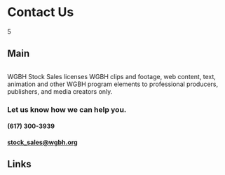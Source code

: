 # Contact Us

5

## Main

<img class="contact-img" alt="" src="https://s3.amazonaws.com/wgbhstocksales.org/content/JuliaWithShellfish.png" />

WGBH Stock Sales licenses WGBH clips and footage, web content,
text, animation and other WGBH program elements to professional
producers, publishers, and media creators only.

<h3>Let us know how we can help you.</h3>

<h4><span class="glyphicon glyphicon-earphone" aria-hidden="true"></span> (617) 300-3939</h4>
<h4><a href="mailto:stock_sales@wgbh.org"><span class="glyphicon glyphicon-envelope" aria-hidden="true"></span>
stock_sales@wgbh.org</a></h4>

## Links

